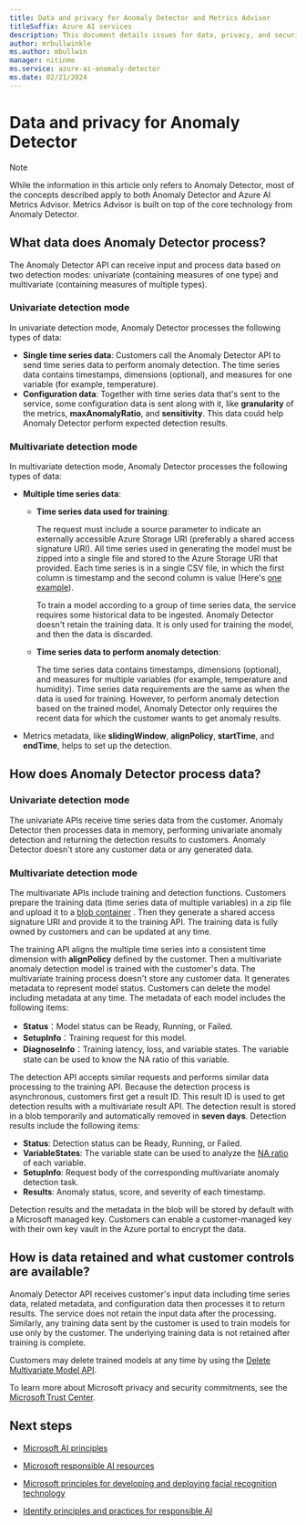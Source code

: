 ```yaml
---
title: Data and privacy for Anomaly Detector and Metrics Advisor
titleSuffix: Azure AI services
description: This document details issues for data, privacy, and security for Anomaly Detector and Metrics Advisor.
author: mrbullwinkle
ms.author: mbullwin
manager: nitinme
ms.service: azure-ai-anomaly-detector
ms.date: 02/21/2024
---
```


# Data and privacy for Anomaly Detector

> [!NOTE]
> While the information in this article only refers to Anomaly Detector, most of the concepts described apply to both Anomaly Detector and Azure AI Metrics Advisor. Metrics Advisor is built on top of the core technology from Anomaly Detector.

## What data does Anomaly Detector process?

The Anomaly Detector API can receive input and process data based on two detection modes: univariate (containing measures of one type) and multivariate (containing measures of multiple types).

### Univariate detection mode

In univariate detection mode, Anomaly Detector processes the following types of data:

- **Single time series data**: Customers call the Anomaly Detector API to send time series data to perform anomaly detection. The time series data contains timestamps, dimensions (optional), and measures for one variable (for example, temperature).
- **Configuration data**: Together with time series data that's sent to the service, some configuration data is sent along with it, like **granularity** of the metrics, **maxAnomalyRatio**, and **sensitivity**. This data could help Anomaly Detector perform expected detection results. 

### Multivariate detection mode

In multivariate detection mode, Anomaly Detector processes the following types of data:

- **Multiple time series data**:
    - **Time series data used for training**:
    
      The request must include a source parameter to indicate an externally accessible Azure Storage URI (preferably a shared access signature URI). All time series used in generating the model must be zipped into a single file and stored to the Azure Storage URI that provided. Each time series is in a single CSV file, in which the first column is timestamp and the second column is value (Here's [one example](https://multiadsample.blob.core.windows.net/data/sample_data_5_3000.zip?sp=r&st=2021-03-05T12:02:17Z&se=2021-10-05T20:02:17Z&spr=https&sv=2020-02-10&sr=c&sig=t6xHqwRmr98li6ApWoZ04Gi%2BaZNPnVMXRp07t7r11xs%3D)). 

      To train a model according to a group of time series data, the service requires some historical data to be ingested. Anomaly Detector doesn't retain the training data. It is only used for training the model, and then the data is discarded.

    - **Time series data to perform anomaly detection**:
    
      The time series data contains timestamps, dimensions (optional), and measures for multiple variables (for example, temperature and humidity). Time series data requirements are the same as when the data is used for training. However, to perform anomaly detection based on the trained model, Anomaly Detector only requires the recent data for which the customer wants to get anomaly results.

- Metrics metadata, like **slidingWindow**, **alignPolicy**, **startTime**, and **endTime**, helps to set up the detection. 

## How does Anomaly Detector process data?
### Univariate detection mode

The univariate APIs receive time series data from the customer. Anomaly Detector then processes data in memory, performing univariate anomaly detection and returning the detection results to customers. Anomaly Detector doesn't store any customer data or any generated data.

### Multivariate detection mode
The multivariate APIs include training and detection functions. Customers prepare the training data (time series data of multiple variables) in a zip file and upload it to a [blob container](https://azure.microsoft.com/services/storage/blobs/) . Then they generate a shared access signature URI and provide it to the training API. The training data is fully owned by customers and can be updated at any time.

The training API aligns the multiple time series into a consistent time dimension with **alignPolicy** defined by the customer. Then a multivariate anomaly detection model is trained with the customer's data. The multivariate training process doesn't store any customer data. It generates metadata to represent model status. Customers can delete the model including metadata at any time. The metadata of each model includes the following items:

- **Status**：Model status can be Ready, Running, or Failed.
- **SetupInfo**：Training request for this model.
- **DiagnoseInfo**：Training latency, loss, and variable states. The variable state can be used to know the NA ratio of this variable.

The detection API accepts similar requests and performs similar data processing to the training API. Because the detection process is asynchronous, customers first get a result ID. This result ID is used to get detection results with a multivariate result API. The detection result is stored in a blob temporarily and automatically removed in **seven days**. Detection results include the following items:

- **Status**: Detection status can be Ready, Running, or Failed.
- **VariableStates**: The variable state can be used to analyze the [NA ratio](/azure/ai-services/anomaly-detector/concepts/best-practices-multivariate#fill-not-available-na) of each variable.
- **SetupInfo**: Request body of the corresponding multivariate anomaly detection task.
- **Results**: Anomaly status, score, and severity of each timestamp.

Detection results and the metadata in the blob will be stored by default with a Microsoft managed key. Customers can enable a customer-managed key with their own key vault in the Azure portal to encrypt the data.

## How is data retained and what customer controls are available?

Anomaly Detector API receives customer's input data including time series data, related metadata, and configuration data then processes it to return results. The service does not retain the input data after the processing. Similarly, any training data sent by the customer is used to train models for use only by the customer. The underlying training data is not retained after training is complete. 

Customers may delete trained models at any time by using the [Delete Multivariate Model API](https://westus2.dev.cognitive.microsoft.com/docs/services/AnomalyDetector-v1-1-preview/operations/DeleteMultivariateModel).

To learn more about Microsoft privacy and security commitments, see the [Microsoft Trust Center](https://www.microsoft.com/trust-center).

## Next steps

* [Microsoft AI principles](https://www.microsoft.com/ai/responsible-ai)

* [Microsoft responsible AI resources](https://www.microsoft.com/ai/responsible-ai-resources)

* [Microsoft principles for developing and deploying facial recognition technology](https://blogs.microsoft.com/wp-content/uploads/prod/sites/5/2018/12/MSFT-Principles-on-Facial-Recognition.pdf)

* [Identify principles and practices for responsible AI](/training/paths/responsible-ai-business-principles/)
